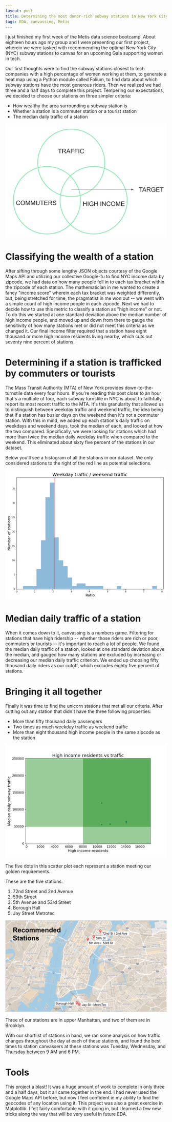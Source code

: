 ```yaml
---
layout: post
title: Determining the most donor-rich subway stations in New York City
tags: EDA, canvassing, Metis
--- 
```


I just finished my first week of the Metis data science bootcamp. About eighteen hours ago my group and I were presenting our first project, wherein we were tasked with recommending the optimal New York City (NYC) subway stations to canvas for an upcoming Gala supporting women in tech. 

Our first thoughts were to find the subway stations closest to tech companies with a high percentage of women working at them, to generate a heat map using a Python module called Folium, to find data about which subway stations have the most generous riders. Then we realized we had three and a half days to complete this project. Tempering our expectations, we decided to choose our stations on three simpler criteria:
* How wealthy the area surrounding a subway station is
* Whether a station is a commuter station or a tourist station
* The median daily traffic of a station

![venn diagram](/images/Venn_diagram.png)

# Classifying the wealth of a station
After sifting through some lengthy JSON objects courtesy of the Google Maps API and utilizing our collective Google-fu to find NYC income data by zipcode, we had data on how many people fell in to each tax bracket within the zipcode of each station. The mathematician in me wanted to create a fancy "income score" wherein each tax bracket was weighted differently, but, being stretched for time, the pragmatist in me won out -- we went with a simple count of high income people in each zipcode. Next we had to decide how to use this metric to classify a station as "high income" or not. To do this we started at one standard deviation above the median number of high income people, and moved up and down from there to gauge the sensitivity of how many stations met or did not meet this criteria as we changed it. Our final income filter required that a station have eight thousand or more high income residents living nearby, which cuts out seventy nine percent of stations.

# Determining if a station is trafficked by commuters or tourists
The Mass Transit Authority (MTA) of New York provides down-to-the-turnstile data every four hours. If you're reading this post close to an hour that's a multiple of four, each subway turnstile in NYC is about to faithfully report its most recent traffic to the MTA. It's this granularity that allowed us to distinguish between weekday traffic and weekend traffic, the idea being that if a station has busier days on the weekend then it's not a commuter station. With this in mind, we added up each station's daily traffic on weekdays and weekend days, took the median of each, and looked at how the two compared. Specifically, we were looking for stations which had more than twice the median daily weekday traffic when compared to the weekend. This eliminated about sixty five percent of the stations in our dataset.

Below you'll see a histogram of all the stations in our dataset. We only considered stations to the right of the red line as potential selections.

![histogram](/images/week-ratio-hist.png)

# Median daily traffic of a station
When it comes down to it, canvassing is a numbers game. Filtering for stations that have high ridership -- whether those riders are rich or poor, commuters or tourists --  it's important to reach a lot of people. We found the median daily traffic of a station, looked at one standard deviation above the median, and gauged how many stations are excluded by increasing or decreasing our median daily traffic criterion. We ended up choosing fifty thousand daily riders as our cutoff, which excludes eighty five percent of stations. 


# Bringing it all together
Finally it was time to find the unicorn stations that met all our criteria. After cutting out any station that didn't have the three following properties:
* More than fifty thousand daily passengers
* Two times as much weekday traffic as weekend traffic
* More than eight thousand high income people in the same zipcode as the station

![scatterplot](/images/three_filters_scatter.png)

The five dots in this scatter plot each represent a station meeting our golden requirements.

These are the five stations:
1. 72nd Street and 2nd Avenue
2. 59th Street
3. 5th Avenue and 53rd Street
4. Borough Hall
5. Jay Street Metrotec

![stations map](/images/station-map.png)

Three of our stations are in upper Manhattan, and two of them are in Brooklyn. 

With our shortlist of stations in hand, we ran some analysis on how traffic changes throughout the day at each of these stations, and found the best times to station canvassers at these stations was Tuesday, Wednesday, and Thursday between 9 AM and 6 PM. 


# Tools 

This project a blast! It was a huge amount of work to complete in only three and a half days, but it all came together in the end. I had never used the Google Maps API before, but now I feel confident in my ability to find the geocodes of any location using it. This project was also a great exercise in Matplotlib. I felt fairly comfortable with it going in, but I learned a few new tricks along the way that will be very useful in future EDA. 
